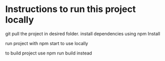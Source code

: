 # Instructions to run this project locally

git pull the project in desired folder.
install dependencies using npm Install

run project with npm start to use locally

to build project use npm run build instead
